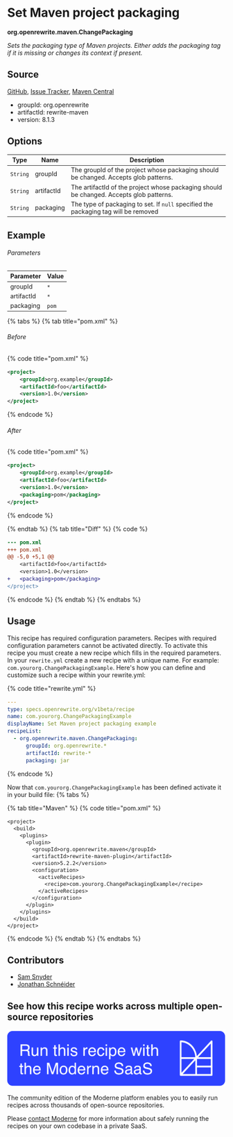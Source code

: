# Set Maven project packaging

**org.openrewrite.maven.ChangePackaging**

_Sets the packaging type of Maven projects. Either adds the packaging tag if it is missing or changes its context if present._

## Source

[GitHub](https://github.com/openrewrite/rewrite/blob/main/rewrite-maven/src/main/java/org/openrewrite/maven/ChangePackaging.java), [Issue Tracker](https://github.com/openrewrite/rewrite/issues), [Maven Central](https://central.sonatype.com/artifact/org.openrewrite/rewrite-maven/8.1.3/jar)

* groupId: org.openrewrite
* artifactId: rewrite-maven
* version: 8.1.3

## Options

| Type | Name | Description |
| -- | -- | -- |
| `String` | groupId | The groupId of the project whose packaging should be changed. Accepts glob patterns. |
| `String` | artifactId | The artifactId of the project whose packaging should be changed. Accepts glob patterns. |
| `String` | packaging | The type of packaging to set. If `null` specified the packaging tag will be removed |

## Example

###### Parameters
| Parameter | Value |
| -- | -- |
|groupId|`*`|
|artifactId|`*`|
|packaging|`pom`|


{% tabs %}
{% tab title="pom.xml" %}

###### Before
{% code title="pom.xml" %}
```xml
<project>
    <groupId>org.example</groupId>
    <artifactId>foo</artifactId>
    <version>1.0</version>
</project>
```
{% endcode %}

###### After
{% code title="pom.xml" %}
```xml
<project>
    <groupId>org.example</groupId>
    <artifactId>foo</artifactId>
    <version>1.0</version>
    <packaging>pom</packaging>
</project>
```
{% endcode %}

{% endtab %}
{% tab title="Diff" %}
{% code %}
```diff
--- pom.xml
+++ pom.xml
@@ -5,0 +5,1 @@
    <artifactId>foo</artifactId>
    <version>1.0</version>
+   <packaging>pom</packaging>
</project>
```
{% endcode %}
{% endtab %}
{% endtabs %}


## Usage

This recipe has required configuration parameters. Recipes with required configuration parameters cannot be activated directly. To activate this recipe you must create a new recipe which fills in the required parameters. In your `rewrite.yml` create a new recipe with a unique name. For example: `com.yourorg.ChangePackagingExample`.
Here's how you can define and customize such a recipe within your rewrite.yml:

{% code title="rewrite.yml" %}
```yaml
---
type: specs.openrewrite.org/v1beta/recipe
name: com.yourorg.ChangePackagingExample
displayName: Set Maven project packaging example
recipeList:
  - org.openrewrite.maven.ChangePackaging:
      groupId: org.openrewrite.*
      artifactId: rewrite-*
      packaging: jar
```
{% endcode %}

Now that `com.yourorg.ChangePackagingExample` has been defined activate it in your build file:
{% tabs %}

{% tab title="Maven" %}
{% code title="pom.xml" %}
```markup
<project>
  <build>
    <plugins>
      <plugin>
        <groupId>org.openrewrite.maven</groupId>
        <artifactId>rewrite-maven-plugin</artifactId>
        <version>5.2.2</version>
        <configuration>
          <activeRecipes>
            <recipe>com.yourorg.ChangePackagingExample</recipe>
          </activeRecipes>
        </configuration>
      </plugin>
    </plugins>
  </build>
</project>
```
{% endcode %}
{% endtab %}
{% endtabs %}

## Contributors
* [Sam Snyder](sam@moderne.io)
* [Jonathan Schnéider](jkschneider@gmail.com)


## See how this recipe works across multiple open-source repositories

[![Moderne Link Image](/.gitbook/assets/ModerneRecipeButton.png)](https://app.moderne.io/recipes/org.openrewrite.maven.ChangePackaging)

The community edition of the Moderne platform enables you to easily run recipes across thousands of open-source repositories.

Please [contact Moderne](https://moderne.io/product) for more information about safely running the recipes on your own codebase in a private SaaS.
